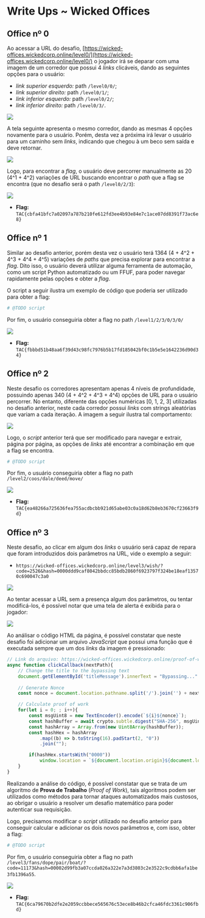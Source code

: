 # Write Ups ~ Wicked Offices

## Office nº 0

Ao acessar a URL do desafio, [https://wicked-offices.wickedcorp.online/level0/](https://wicked-offices.wickedcorp.online/level0/) o jogador irá se deparar com uma imagem de um corredor que possui 4 *links* clicáveis, dando as seguintes opções para o usuário:

- *link superior esquerdo:* path `/level0/0/`;
- *link superior direito:* path `/level0/1/`;
- *link inferior esquerdo:* path `/level0/2/`;
- *link inferior direito:* path `/level0/3/`.

![](./images/WICKED_OFFICE_0_Tela_Corredor.png)

A tela seguinte apresenta o mesmo corredor, dando as mesmas 4 opções novamente para o usuário. Porém, desta vez a próxima irá levar
o usuário para um caminho sem *links*, indicando que chegou à um beco sem saída e deve retornar.

![](./images/WICKED_OFFICE_0_Tela_Corredor.png)

Logo, para encontrar a *flag*, o usuário deve percorrer manualmente as 20 (4^1 + 4^2) variações de URL buscando encontrar o *path* que a flag se encontra (que no desafio será o path `/level0/2/3`):

![](./images/WICKED_OFFICE_0_Tela_Flag.png)

- **Flag:** `TAC{cbfa41bfc7a02097a787b210fe612fd3ee4b93e84e7c1ace07dd8391f73ac6e8}`

## Office nº 1

Similar ao desafio anterior, porém desta vez o usuário terá 1364 (4 + 4^2 + 4^3 + 4^4 + 4^5) variações de *paths* que precisa
explorar para encontrar a *flag*. Dito isso, o usuário deverá utilizar alguma ferramenta de automação, como um script Python automatizado ou um FFUF, para poder navegar rapidamente pelas opções e obter a *flag*.

O script a seguir ilustra um exemplo de código que poderia ser utilizado para obter a flag:

```python
# @TODO script
```

Por fim, o usuário conseguiria obter a flag no path `/level1/2/3/0/3/0/`

![](./images/WICKED_OFFICE_1_Tela_Flag.png)

- **Flag:** `TAC{fbbbd51b48aa6f39d43c98fc7976b5b17fd185042bf0c1b5e5e1642236d90d34}`

## Office nº 2

Neste desafio os corredores apresentam apenas 4 níveis de profundidade, possuindo apenas 340 (4 + 4^2 + 4^3 + 4^4) opções de URL para o usuário percorrer. No entanto, diferente das opções numéricas [0, 1, 2, 3] utilizadas no desafio anterior, neste cada corredor possui *links* com strings aleatórias que variam a cada iteração. A imagem a seguir ilustra tal comportamento:

![](./images/WICKED_OFFICE_2_Busted.png)

Logo, o *script* anterior terá que ser modificado para navegar e extrair, página por página, as opções de *links* até encontrar a combinação em que a flag se encontra.

```python
# @TODO script
```

Por fim, o usuário conseguiria obter a flag no path `/level2/coos/dale/deed/move/`

![](./images/WICKED_OFFICE_2_Tela_Flag.png)

- **Flag:** `TAC{ea48266a725636fea755acdbcbb921d65abe03c0a18d62b8eb3670cf23663f9d}`

## Office nº 3

Neste desafio, ao clicar em algum dos *links* o usuário será capaz de repara que foram introduzidos dois parâmetros na URL, vide o exemplo a seguir:

- `https://wicked-offices.wickedcorp.online/level3/wish/?code=2526&hash=0000ddd9caf8042bbdcc85bdb2860f6923797f324be18eaf13570c690047c3a0`

![](./images/WICKED_OFFICE_3_Tela_Corredor.png)

Ao tentar acessar a URL sem a presença algum dos parâmetros, ou tentar modificá-los, é possível notar que uma tela de alerta é exibida para o jogador:

![](./images/WICKED_OFFICE_3_Tela_Alarme.png)

Ao análisar o código HTML da página, é possível constatar que neste desafio foi adicionar um arquivo *JavaScript* que possui uma função que é executada sempre que um dos *links* da imagem é pressionado:

```javascript
// Link do arquivo: https://wicked-offices.wickedcorp.online/proof-of-work.js
async function clickCallback(nextPath){
    // Change the title to the bypassing text
    document.getElementById('titleMessage').innerText = "Bypassing..."
    
    // Generate Nonce
    const nonce = document.location.pathname.split('/').join('') + nextPath

    // Calculate proof of work
    for(let i = 0; ; i++){
        const msgUint8 = new TextEncoder().encode(`${i}${nonce}`);
        const hashBuffer = await crypto.subtle.digest("SHA-256", msgUint8);
        const hashArray = Array.from(new Uint8Array(hashBuffer));
        const hashHex = hashArray
            .map((b) => b.toString(16).padStart(2, "0"))
            .join("");

        if(hashHex.startsWith("0000"))
            window.location = `${document.location.origin}${document.location.pathname}${nextPath}/?code=${i}&hash=${hashHex}`;    
    }
}
```

Realizando a análise do código, é possível constatar que se trata de um algoritmo de **Prova de Trabalho** (*Proof of Work*), tais algoritmos podem ser utilizados como métodos para tornar ataques automatizados mais custosos, ao obrigar o usuário a resolver um desafio matemático para poder autenticar sua requisição.

Logo, precisamos modificar o *script* utilizado no desafio anterior para conseguir calcular e adicionar os dois novos parâmetros e, com isso, obter a flag:

```python
# @TODO script
```

Por fim, o usuário conseguiria obter a flag no path `/level3/fans/dope/pair/boat/?code=11173&hash=00002d99fb3a07ccda026a322e7a3d3803c2e3522c9cdbb6afa1be3fb1396a55`.

![](./images/WICKED_OFFICE_3_Tela_Flag.png)

- **Flag:** `TAC{6ca79670b2dfe2e2059ccbbece565676c53ece8b46b2cfca46fdc3361c906fbd}`